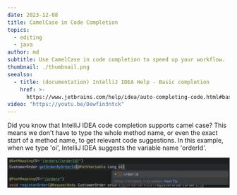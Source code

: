 ```yaml
---
date: 2023-12-08
title: CamelCase in Code Completion
topics:
  - editing
  - java
author: md
subtitle: Use CamelCase in code completion to speed up your workflow.
thumbnail: ./thumbnail.png
seealso:
  - title: (documentation) IntelliJ IDEA Help - Basic completion
    href: >-
      https://www.jetbrains.com/help/idea/auto-completing-code.html#basic_completion
video: "https://youtu.be/Dewfin3ntck"
---
```


Did you know that IntelliJ IDEA code completion supports camel case? This means we don't have to type the whole method name, or even the exact start of a method name, to get relevant code suggestions. In this example, when we type 'oi', IntelliJ IDEA suggests the variable name 'orderId'.

![Camel case in code completion](camel-case-completion.png)
